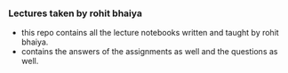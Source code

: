 ### Lectures taken by rohit bhaiya 
- this repo contains all the lecture notebooks written and taught by rohit bhaiya.
- contains the answers of the assignments as well and the questions as well.